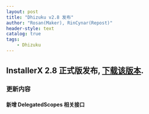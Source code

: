 ```yaml
---
layout: post
title: "Dhizuku v2.8 发布"
author: "Rosan(Maker), RinCynar(Repost)"
header-style: text
catalog: true
tags:
    - Dhizuku
---
```


## InstallerX 2.8 正式版发布, [下载该版本](/file/Dhizuku-v2.8.apk).

### 更新内容

#### 新增 DelegatedScopes 相关接口